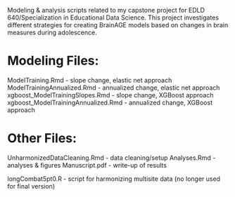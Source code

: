 Modeling & analysis scripts related to my capstone project for EDLD 640/Specialization in Educational Data Science. This project investigates different strategies for creating BrainAGE models based on changes in brain measures during adolescence. 


# Modeling Files:
ModelTraining.Rmd - slope change, elastic net approach
ModelTrainingAnnualized.Rmd - annualized change, elastic net approach
xgboost_ModelTrainingSlopes.Rmd - slope change, XGBoost approach
xgboost_ModelTrainingAnnualized.Rmd - annualized change, XGBoost approach

# Other Files:
UnharmonizedDataCleaning.Rmd - data cleaning/setup 
Analyses.Rmd - analyses & figures
Manuscript.pdf - write-up of results

longCombat5pt0.R - script for harmonizing multisite data (no longer used for final version)
